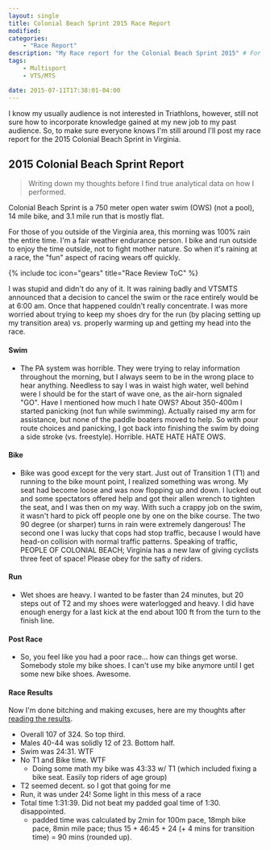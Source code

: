 ```yaml
---
layout: single
title: Colonial Beach Sprint 2015 Race Report
modified:
categories:
    - "Race Report"
description: "My Race report for the Colonial Beach Sprint 2015" # For Twitter, not the Title
tags:
    - Multisport
    - VTS/MTS

date: 2015-07-11T17:38:01-04:00
---
```

I know my usually audience is not interested in Triathlons, however, still not sure how to incorporate knowledge gained at my new job to my past audience.  So, to make sure everyone knows I'm still around I'll post my race report for the 2015 Colonial Beach Sprint in Virginia.

2015 Colonial Beach Sprint Report
---
> Writing down my thoughts before I find true analytical data on how I performed.

Colonial Beach Sprint is a 750 meter open water swim (OWS) (not a pool), 14 mile bike, and 3.1 mile run that is mostly flat.

For those of you outside of the Virginia area, this morning was 100% rain the entire time.  I'm a fair weather endurance person.  I bike and run outside to enjoy the time outside, not to fight mother nature.  So when it's raining at a race, the "fun" aspect of racing wears off quickly.

{% include toc icon="gears" title="Race Review ToC" %}

I was stupid and didn't do any of it.  It was raining badly and VTSMTS announced that a decision to cancel the swim or the race entirely would be at 6:00 am.  Once that happened couldn't really concentrate.  I was more worried about trying to keep my shoes dry for the run (by placing setting up my transition area) vs. properly warming up and getting my head into the race.

#### Swim

- The PA system was horrible.  They were trying to relay information throughout the morning, but I always seem to be in the wrong place to hear anything.  Needless to say I was in waist high water, well behind were I should be for the start of wave one, as the air-horn signaled "GO".  Have I mentioned how much I hate OWS?  About 350-400m I started panicking (not fun while swimming).  Actually raised my arm for assistance, but none of the paddle boaters moved to help.  So with pour route choices and panicking, I got back into finishing the swim by doing a side stroke (vs. freestyle).  Horrible. HATE HATE HATE OWS.

#### Bike

- Bike was good except for the very start.  Just out of Transition 1 (T1) and running to the bike mount point, I realized something was wrong.  My seat had become loose and was now flopping up and down.  I lucked out and some spectators offered help and got their allen wrench to tighten the seat, and I was then on my way.  With such a crappy job on the swim, it wasn't hard to pick off people one by one on the bike course.  The two 90 degree (or sharper) turns in rain were extremely dangerous!  The second one I was lucky that cops had stop traffic, because I would have head-on collision with normal traffic patterns.  Speaking of traffic, PEOPLE OF COLONIAL BEACH; Virginia has a new law of giving cyclists three feet of space!  Please obey for the safty of riders.

#### Run

- Wet shoes are heavy.  I wanted to be faster than 24 minutes, but 20 steps out of T2 and my shoes were waterlogged and heavy.  I did have enough energy for a last kick at the end about 100 ft from the turn to the finish line.

#### Post Race

- So, you feel like you had a poor race... how can things get worse.  Somebody stole my bike shoes.  I can't use my bike anymore until I get some new bike shoes.  Awesome.

#### Race Results

Now I'm done bitching and making excuses, here are my thoughts after [reading the results][vtsmts-cb-2015].

- Overall 107 of 324.  So top third.
- Males 40-44 was solidly 12 of 23.  Bottom half.
- Swim was 24:31.  WTF
- No T1 and Bike time. WTF
	+ Doing some math my bike was 43:33 w/ T1 (which included fixing a bike seat.  Easily top riders of age group)
- T2 seemed decent.  so I got that going for me
- Run, it was under 24! Some light in this mess of a race
- Total time 1:31:39.  Did not beat my padded goal time of 1:30.  disappointed.
	+ padded time was calculated by 2min for 100m pace, 18mph bike pace, 8min mile pace; thus 15 + 46:45 + 24 (+ 4 mins for transition time) = 90 mins (rounded up).

[vtsmts-cb-2015]: http://www.vtsmts.com/2015-results-colonialsprintoverall
